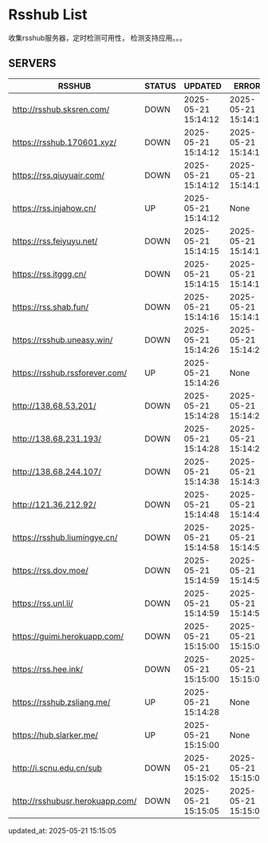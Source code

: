 # Rsshub List

收集rsshub服务器，定时检测可用性， 检测支持应用。。。


## SERVERS

|  RSSHUB   | STATUS  | UPDATED  | ERROR  | TWITTER |  
|  ----  | ----  | ----  | ----  | ---- |  
| http://rsshub.sksren.com/ | DOWN | 2025-05-21 15:14:12 | 2025-05-21 15:14:12 |  
| https://rsshub.170601.xyz/ | DOWN | 2025-05-21 15:14:12 | 2025-05-21 15:14:12 |  
| https://rss.qiuyuair.com/ | DOWN | 2025-05-21 15:14:12 | 2025-05-21 15:14:12 |  
| https://rss.injahow.cn/ | UP | 2025-05-21 15:14:12 | None ||  
| https://rss.feiyuyu.net/ | DOWN | 2025-05-21 15:14:15 | 2025-05-21 15:14:15 |  
| https://rss.itggg.cn/ | DOWN | 2025-05-21 15:14:15 | 2025-05-21 15:14:15 |  
| https://rss.shab.fun/ | DOWN | 2025-05-21 15:14:16 | 2025-05-21 15:14:16 |  
| https://rsshub.uneasy.win/ | DOWN | 2025-05-21 15:14:26 | 2025-05-21 15:14:26 |  
| https://rsshub.rssforever.com/ | UP | 2025-05-21 15:14:26 | None ||  
| http://138.68.53.201/ | DOWN | 2025-05-21 15:14:28 | 2025-05-21 15:14:28 |  
| http://138.68.231.193/ | DOWN | 2025-05-21 15:14:28 | 2025-05-21 15:14:28 |  
| http://138.68.244.107/ | DOWN | 2025-05-21 15:14:38 | 2025-05-21 15:14:38 |  
| http://121.36.212.92/ | DOWN | 2025-05-21 15:14:48 | 2025-05-21 15:14:48 |  
| https://rsshub.liumingye.cn/ | DOWN | 2025-05-21 15:14:58 | 2025-05-21 15:14:58 |  
| https://rss.dov.moe/ | DOWN | 2025-05-21 15:14:59 | 2025-05-21 15:14:59 |  
| https://rss.unl.li/ | DOWN | 2025-05-21 15:14:59 | 2025-05-21 15:14:59 |  
| https://guimi.herokuapp.com/ | DOWN | 2025-05-21 15:15:00 | 2025-05-21 15:15:00 |  
| https://rss.hee.ink/ | DOWN | 2025-05-21 15:15:00 | 2025-05-21 15:15:00 |  
| https://rsshub.zsliang.me/ | UP | 2025-05-21 15:14:28 | None |OK|  
| https://hub.slarker.me/ | UP | 2025-05-21 15:15:00 | None ||  
| http://i.scnu.edu.cn/sub | DOWN | 2025-05-21 15:15:02 | 2025-05-21 15:15:02 |  
| http://rsshubusr.herokuapp.com/ | DOWN | 2025-05-21 15:15:05 | 2025-05-21 15:15:05 |  
  

updated_at: 2025-05-21 15:15:05  
